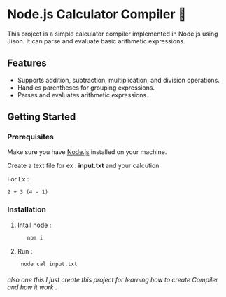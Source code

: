 # Node.js Calculator Compiler 🚀

This project is a simple calculator compiler implemented in Node.js using Jison. It can parse and evaluate basic arithmetic expressions.

## Features

- Supports addition, subtraction, multiplication, and division operations.
- Handles parentheses for grouping expressions.
- Parses and evaluates arithmetic expressions.

## Getting Started

### Prerequisites

Make sure you have [Node.js](https://nodejs.org/) installed on your machine.


Create a text file for ex : **input.txt** and your calcution


  For Ex :
    
    2 + 3 (4 - 1)
    
### Installation
   
1. Intall node :
   ```bash
      npm i
2. Run :
   ```bash
    node cal input.txt

###### also one this I just create this project for learning how to create Compiler and how it work .

